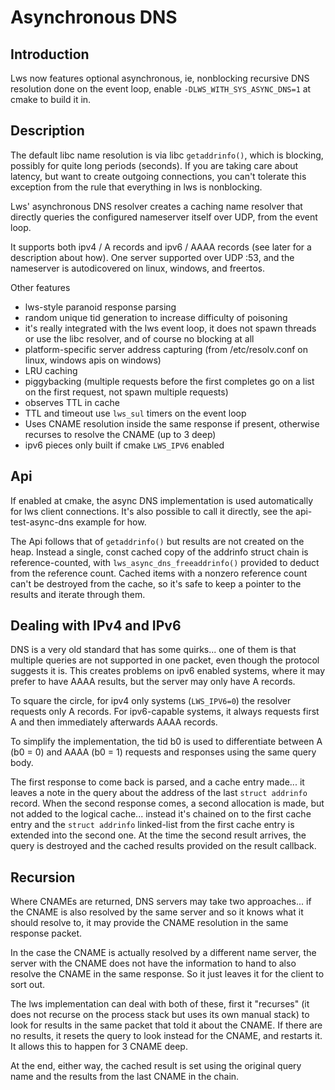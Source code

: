 # Asynchronous DNS

## Introduction

Lws now features optional asynchronous, ie, nonblocking recursive DNS
resolution done on the event loop, enable `-DLWS_WITH_SYS_ASYNC_DNS=1`
at cmake to build it in.

## Description

The default libc name resolution is via libc `getaddrinfo()`, which is
blocking, possibly for quite long periods (seconds).  If you are
taking care about latency, but want to create outgoing connections,
you can't tolerate this exception from the rule that everything in
lws is nonblocking.

Lws' asynchronous DNS resolver creates a caching name resolver
that directly queries the configured nameserver itself over UDP,
from the event loop.

It supports both ipv4 / A records and ipv6 / AAAA records (see later
for a description about how).  One server supported over UDP :53,
and the nameserver is autodicovered on linux, windows, and freertos.
    
Other features

 - lws-style paranoid response parsing
 - random unique tid generation to increase difficulty of poisoning
 - it's really integrated with the lws event loop, it does not spawn
   threads or use the libc resolver, and of course no blocking at all
 - platform-specific server address capturing (from /etc/resolv.conf
   on linux, windows apis on windows)
 - LRU caching
 - piggybacking (multiple requests before the first completes go on
    a list on the first request, not spawn multiple requests)
 - observes TTL in cache
 - TTL and timeout use `lws_sul` timers on the event loop
 - Uses CNAME resolution inside the same response if present, otherwise
   recurses to resolve the CNAME (up to 3 deep)
 - ipv6 pieces only built if cmake `LWS_IPV6` enabled

## Api

If enabled at cmake, the async DNS implementation is used automatically
for lws client connections.  It's also possible to call it directly, see
the api-test-async-dns example for how.

The Api follows that of `getaddrinfo()` but results are not created on
the heap.  Instead a single, const cached copy of the addrinfo struct
chain is reference-counted, with `lws_async_dns_freeaddrinfo()` provided
to deduct from the reference count.  Cached items with a nonzero
reference count can't be destroyed from the cache, so it's safe to keep
a pointer to the results and iterate through them.

## Dealing with IPv4 and IPv6

DNS is a very old standard that has some quirks... one of them is that
multiple queries are not supported in one packet, even though the protocol
suggests it is.  This creates problems on ipv6 enabled systems, where
it may prefer to have AAAA results, but the server may only have A records.

To square the circle, for ipv4 only systems (`LWS_IPV6=0`) the resolver
requests only A records.  For ipv6-capable systems, it always requests
first A and then immediately afterwards AAAA records.

To simplify the implementation, the tid b0 is used to differentiate
between A (b0 = 0) and AAAA (b0 = 1) requests and responses using the
same query body.

The first response to come back is parsed, and a cache entry made...
it leaves a note in the query about the address of the last `struct addrinfo`
record.  When the second response comes, a second allocation is made,
but not added to the logical cache... instead it's chained on to the
first cache entry and the `struct addrinfo` linked-list from the
first cache entry is extended into the second one.  At the time the
second result arrives, the query is destroyed and the cached results
provided on the result callback.

## Recursion

Where CNAMEs are returned, DNS servers may take two approaches... if the
CNAME is also resolved by the same server and so it knows what it should
resolve to, it may provide the CNAME resolution in the same response
packet.

In the case the CNAME is actually resolved by a different name server,
the server with the CNAME does not have the information to hand to also
resolve the CNAME in the same response.  So it just leaves it for the
client to sort out.

The lws implementation can deal with both of these, first it "recurses"
(it does not recurse on the process stack but uses its own manual stack)
to look for results in the same packet that told it about the CNAME.  If
there are no results, it resets the query to look instead for the CNAME,
and restarts it.  It allows this to happen for 3 CNAME deep.

At the end, either way, the cached result is set using the original
query name and the results from the last CNAME in the chain.


